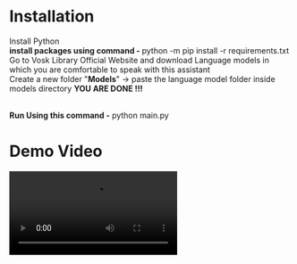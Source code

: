 <h1><b>Installation</b></h1>
<p>
  Install Python<br>
  <b> install packages using command - </b> python -m pip install -r requirements.txt <br>
  Go to Vosk Library Official Website and download Language models in which you are comfortable to speak with this assistant<br>
  Create a new folder "<b>Models</b>" -> paste the language model folder inside models directory
  <b> YOU ARE DONE !!!</b>
</p>
<br>
<b>Run Using this command -</b> python main.py

<h1>Demo Video</h1>
<video src="VID_20241110230408.mp4"></video>
